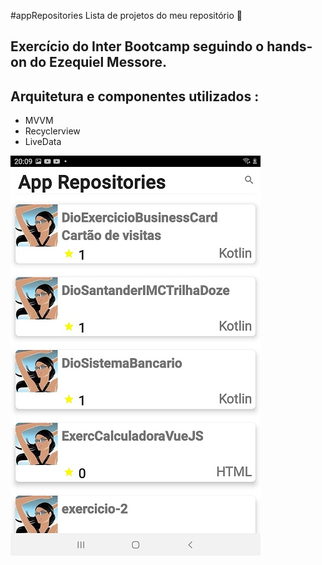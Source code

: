 #appRepositories Lista de projetos do meu repositório 🦋
## Exercício do Inter Bootcamp seguindo o hands-on do Ezequiel Messore.
## Arquitetura e componentes utilizados : 
* MVVM
* Recyclerview
* LiveData

![alt text](https://github.com/LucianaCabral/appRepositories/blob/main/App%20RepositoriesA.jpg)
